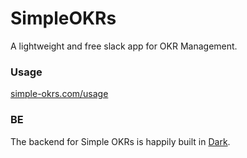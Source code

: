# SimpleOKRs
A lightweight and free slack app for OKR Management.

### Usage
[simple-okrs.com/usage](www.simple-okrs.com/usage)

### BE
The backend for Simple OKRs is happily built in [Dark](www.darklang.com). 
